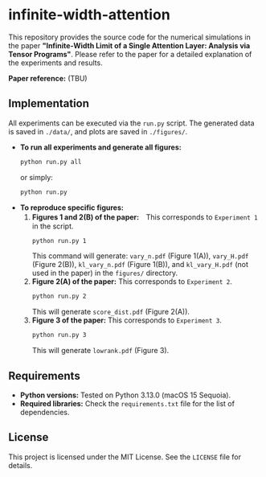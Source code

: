 # infinite-width-attention

This repository provides the source code for the numerical simulations in the paper **"Infinite-Width Limit of a Single Attention Layer: Analysis via Tensor Programs"**. Please refer to the paper for a detailed explanation of the experiments and results.

**Paper reference:** (TBU)

## Implementation

All experiments can be executed via the `run.py` script. The generated data is saved in `./data/`, and plots are saved in `./figures/`.

- **To run all experiments and generate all figures:**
  ```bash
  python run.py all
  ```
  or simply:
  ```bash
  python run.py
  ```
- **To reproduce specific figures:**
  1. **Figures 1 and 2(B) of the paper:**　This corresponds to `Experiment 1` in the script.
      ```bash
      python run.py 1
      ```
      This command will generate: `vary_n.pdf` (Figure 1(A)), `vary_H.pdf` (Figure 2(B)), `kl_vary_n.pdf` (Figure 1(B)), and `kl_vary_H.pdf` (not used in the paper) in the `figures/` directory.
  2.  **Figure 2(A) of the paper:**
      This corresponds to `Experiment 2`.
      ```bash
      python run.py 2
      ```
      This will generate `score_dist.pdf` (Figure 2(A)).
  3.  **Figure 3 of the paper:**
      This corresponds to `Experiment 3`.
      ```bash
      python run.py 3
      ```
      This will generate `lowrank.pdf` (Figure 3).

## Requirements

- **Python versions:** Tested on Python 3.13.0 (macOS 15 Sequoia).
- **Required libraries:** Check the `requirements.txt` file for the list of dependencies.

## License

This project is licensed under the MIT License. See the `LICENSE` file for details.